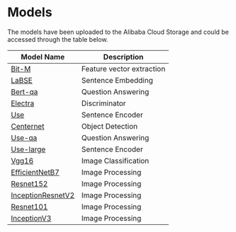 # Models
The models have been uploaded to the Alibaba Cloud Storage and could be accessed through the table below.

|  Model Name   | Description  |
|  ----  | ----  |
| [Bit-M](https://www.aliyundrive.com/s/VpMrQi6pmw7)  | Feature vector extraction |
| [LaBSE](https://www.aliyundrive.com/s/CG1P9stN9FH)  | Sentence Embedding |
| [Bert-qa](https://www.aliyundrive.com/s/wZx1hRhf71z)  | Question Answering |
| [Electra](https://www.aliyundrive.com/s/EM6MRgbFJs2)  | Discriminator |
| [Use](https://www.aliyundrive.com/s/EEhEBZkkQWc)  | Sentence Encoder |
| [Centernet](https://www.aliyundrive.com/s/xqRYdhEV1f9)  | Object Detection  |
| [Use-qa](https://www.aliyundrive.com/s/RaAiSxpdBba)  | Question Answering |
| [Use-large](https://www.aliyundrive.com/s/VuJKVsBLV6h)  | Sentence Encoder |
| [Vgg16](https://www.aliyundrive.com/s/JLbCqVeVv3J)  | Image Classification |
| [EfficientNetB7](https://www.aliyundrive.com/s/catkL8rua8Z)  | Image Processing |
| [Resnet152](https://www.aliyundrive.com/s/bN7wjKib5qS)  | Image Processing |
| [InceptionResnetV2](https://www.aliyundrive.com/s/5vNFRyhDYkn)  | Image Processing |
| [Resnet101](https://www.aliyundrive.com/s/hEf5SPaJQZc)  | Image Processing |
| [InceptionV3](https://www.aliyundrive.com/s/9esNowW2cup)  | Image Processing |
